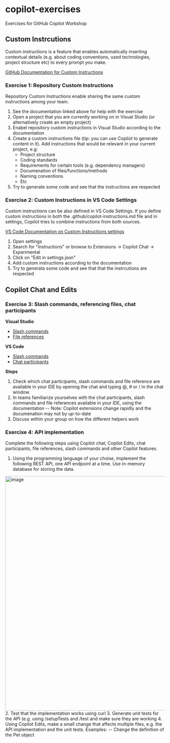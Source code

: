 # copilot-exercises
Exercises for GitHub Copilot Workshop

## Custom Instrcutions
Custom instructions is a feature that enables automatically inserting contextual details (e.g. about coding conventions, used technologies, project structure etc) to every prompt you make.

[GitHub Documentation for Custom Instructions](https://docs.github.com/en/enterprise-cloud@latest/copilot/customizing-copilot/adding-repository-custom-instructions-for-github-copilot?tool=visualstudio)

### Exercise 1: Repository Custom Instructions
Repository Custom Instructions enable sharing the same custom instructions among your team.

1. See the documentation linked above for help with the exercise
1. Open a project that you are currently working on in Visual Studio (or alternatively create an empty project)
1. Enabel repository custom instructions in Visual Studio according to the documentation
1. Create a custom instructions file (tip: you can use Copilot to generate content in it). Add instructions that would be relevant in your current project, e.g:
    - Project structure
    - Coding standards
    - Requirements for certain tools (e.g. dependency managers)
    - Documenation of files/functions/methods
    - Naming conventions
    - Etc
1. Try to generate some code and see that the instructions are respected

### Exercise 2: Custom Instructions in VS Code Settings
Custom instructions can be also defined in VS Code Settings. If you define custom instructions in both the .github/copilot-instructions.md file and in settings, Copilot tries to combine instructions from both sources.

[VS Code Documentation on Custom Instructions settings](https://code.visualstudio.com/docs/copilot/copilot-customization)

1. Open settings
2. Search for "instructions" or browse to Extensions -> Copilot Chat -> Experimental
3. Click on "Edit in settings.json"
4. Add custom instructions according to the documentation
5. Try to generata some code and see that that the instrcutions are respected

## Copilot Chat and Edits

### Exercise 3: Slash commands, referencing files, chat participants

**Visual Studio**
- [Slash commands](https://learn.microsoft.com/en-us/visualstudio/ide/copilot-chat-context?view=vs-2022#slash-commands)
- [File references](https://learn.microsoft.com/en-us/visualstudio/ide/copilot-chat-context?view=vs-2022#reference)

**VS Code**
- [Slash commands](https://code.visualstudio.com/docs/copilot/copilot-chat#_slash-commands) 
- [Chat participants](https://code.visualstudio.com/docs/copilot/copilot-chat#_chat-participants)

**Steps**
1. Check which chat participants, slash commands and file reference are available in your IDE by opening the chat and typing @, # or / in the chat window.
2. In teams familiarize yourselves with the chat participants, slash commands and file references available in your IDE, using the documentation
   -- Note: Copilot extensions change rapidly and the documenation may not by up-to-date
3. Discuss within your group on how the different helpers work

### Exercixe 4: API implementation
Complete the following steps using Copilot chat, Copilot Edits, chat participants, file references, slash commands and other Copilot features.

1. Using the programming language of your choise, implement the following REST API, one API endpoint at a time. Use in-memory database for storing the data.
<img width="740" alt="image" src="https://github.com/user-attachments/assets/5183c1a2-397d-4908-b439-35ce5fd5a5e9" />
2. Test that the implementation works using curl
3. Generate unit tests for the API (e.g. using /setupTests and /test and make sure they are working
4. Using Copilot Edits, make a small change that affects multiple files, e.g. the API implementation and the unit tests. Examples:
   -- Change the definition of the Pet object
